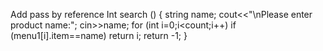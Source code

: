 Add pass by reference
Int search ()
{ 
string name; 
cout<<"\nPlease enter product name:"; 
cin>>name; 
for (int i=0;i<count;i++) 
if (menu1[i].item==name) 
return i; 
return -1; 
}
